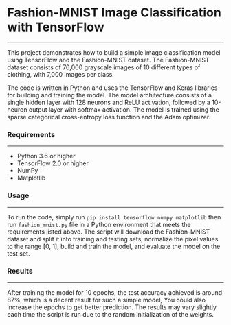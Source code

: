 # Fashion-MNIST Image Classification with TensorFlow
---

This project demonstrates how to build a simple image classification model using TensorFlow and the Fashion-MNIST dataset. The Fashion-MNIST dataset consists of 70,000 grayscale images of 10 different types of clothing, with 7,000 images per class.

The code is written in Python and uses the TensorFlow and Keras libraries for building and training the model. The model architecture consists of a single hidden layer with 128 neurons and ReLU activation, followed by a 10-neuron output layer with softmax activation. The model is trained using the sparse categorical cross-entropy loss function and the Adam optimizer.

### Requirements
---

- Python 3.6 or higher
- TensorFlow 2.0 or higher
- NumPy
- Matplotlib

### Usage
---

To run the code, simply run `pip install tensorflow numpy matplotlib` then run `fashion_mnist.py` file in a Python environment that meets the requirements listed above. The script will download the Fashion-MNIST dataset and split it into training and testing sets, normalize the pixel values to the range [0, 1], build and train the model, and evaluate the model on the test set.

### Results
---

After training the model for 10 epochs, the test accuracy achieved is around 87%, which is a decent result for such a simple model, You could also increase the epochs to get better prediction. The results may vary slightly each time the script is run due to the random initialization of the weights.